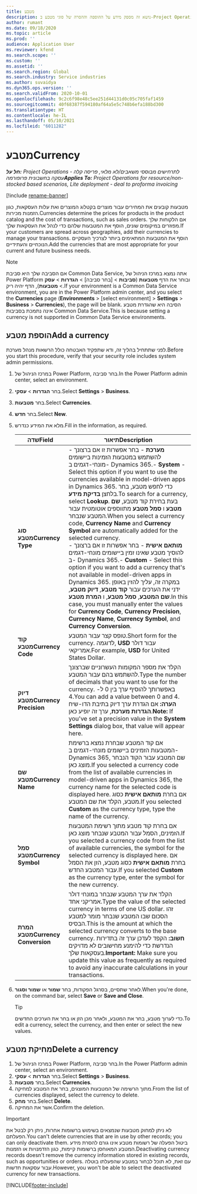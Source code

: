 ```yaml
---
title: מטבע
description: נושא זה מספק מידע על ההוספה וההסרה של סוגי מטבע ב-Project Operations.
author: rumant
ms.date: 09/18/2020
ms.topic: article
ms.prod: ''
audience: Application User
ms.reviewer: kfend
ms.search.scope: ''
ms.custom: ''
ms.assetid: ''
ms.search.region: Global
ms.search.industry: Service industries
ms.author: suvaidya
ms.dyn365.ops.version: ''
ms.search.validFrom: 2020-10-01
ms.openlocfilehash: 9c2c6f98e48c5ee251d44131d0c05c705faf1459
ms.sourcegitcommit: 40f68387f594180af64a5e5c748b6efa188bd300
ms.translationtype: HT
ms.contentlocale: he-IL
ms.lasthandoff: 05/10/2021
ms.locfileid: "6011282"
---
```

# <a name="currency"></a><span data-ttu-id="65bdc-103">מטבע</span><span class="sxs-lookup"><span data-stu-id="65bdc-103">Currency</span></span>

<span data-ttu-id="65bdc-104">_**חל על:** Project Operations לתרחישים מבוססי משאבים/לא מלאי, פריסה קלה - עסקה בחשבונית פרופורמה_</span><span class="sxs-lookup"><span data-stu-id="65bdc-104">_**Applies To:** Project Operations for resource/non-stocked based scenarios, Lite deployment - deal to proforma invoicing_</span></span>

[!include [rename-banner](~/includes/cc-data-platform-banner.md)]

<span data-ttu-id="65bdc-105">מטבעות קובעים את המחירים עבור מוצרים בקטלוג המוצרים ואת עלות העסקאות, כגון הזמנות מכירות.</span><span class="sxs-lookup"><span data-stu-id="65bdc-105">Currencies determine the prices for products in the product catalog and the cost of transactions, such as sales orders.</span></span> <span data-ttu-id="65bdc-106">אם הלקוחות שלך מפוזרים במיקומים שונים, הוסף את המטבעות שלהם כדי לנהל את העסקאות שלך.</span><span class="sxs-lookup"><span data-stu-id="65bdc-106">If your customers are spread across geographies, add their currencies to manage your transactions.</span></span> <span data-ttu-id="65bdc-107">הוסף את המטבעות המתאימים ביותר לצרכיך העסקיים הנוכחיים והעתידיים.</span><span class="sxs-lookup"><span data-stu-id="65bdc-107">Add the currencies that are most appropriate for your current and future business needs.</span></span>  

> [!NOTE]
> <span data-ttu-id="65bdc-108">אם הסביבה שלך היא סביבת Common Data Service, אתה נמצא במרכז הניהול של Power Platform ובוחר את הדף **מטבעות** (**סביבות** > [בחר סביבה] > **הגדרות** > **עסק** > **מטבעות**), הדף יהיה ריק.</span><span class="sxs-lookup"><span data-stu-id="65bdc-108">If your environment is a Common Data Service environment, you are in the Power Platform admin center, and you select the **Currencies** page (**Environments** > [select environment] > **Settings** > **Business** > **Currencies**), the page will be blank.</span></span> <span data-ttu-id="65bdc-109">הסיבה היא שהגדרת מטבע אינה נתמכת בסביבות Common Data Service.</span><span class="sxs-lookup"><span data-stu-id="65bdc-109">This is because setting a currency is not supported in Common Data Service environments.</span></span>

## <a name="add-a-currency"></a><span data-ttu-id="65bdc-110">הוספת מטבע</span><span class="sxs-lookup"><span data-stu-id="65bdc-110">Add a currency</span></span>  
<span data-ttu-id="65bdc-111">לפני שתתחיל בהליך זה, ודא שתפקיד האבטחה כולל הרשאות מנהל מערכת.</span><span class="sxs-lookup"><span data-stu-id="65bdc-111">Before you start this procedure, verify that your security role includes system admin permissions.</span></span> 

1. <span data-ttu-id="65bdc-112">במרכז הניהול של Power Platform, בחר סביבה.</span><span class="sxs-lookup"><span data-stu-id="65bdc-112">In the Power Platform admin center, select an environment.</span></span> 
2. <span data-ttu-id="65bdc-113">בחר **הגדרות** > **עסקי**.</span><span class="sxs-lookup"><span data-stu-id="65bdc-113">Select **Settings** > **Business**.</span></span>
3. <span data-ttu-id="65bdc-114">בחר **מטבעות**.</span><span class="sxs-lookup"><span data-stu-id="65bdc-114">Select **Currencies**.</span></span>  
4. <span data-ttu-id="65bdc-115">בחר **חדש**.</span><span class="sxs-lookup"><span data-stu-id="65bdc-115">Select **New**.</span></span>  
5. <span data-ttu-id="65bdc-116">מלא את המידע כנדרש.</span><span class="sxs-lookup"><span data-stu-id="65bdc-116">Fill in the information, as required.</span></span>  


   |          <span data-ttu-id="65bdc-117">שדה</span><span class="sxs-lookup"><span data-stu-id="65bdc-117">Field</span></span>          |                                                                                                                                                                                                                                                                                                                                                                            <span data-ttu-id="65bdc-118">תיאור</span><span class="sxs-lookup"><span data-stu-id="65bdc-118">Description</span></span>                                                                                                                                                                                                                                                                                                                                                                            |
   |-------------------------|-------------------------------------------------------------------------------------------------------------------------------------------------------------------------------------------------------------------------------------------------------------------------------------------------------------------------------------------------------------------------------------------------------------------------------------------------------------------------------------------------------------------------------------------------------------------------------------------------------------------------------------------------------------------------------------------------------------------------------------------------------------------|
   |    <span data-ttu-id="65bdc-119">**סוג מטבע**</span><span class="sxs-lookup"><span data-stu-id="65bdc-119">**Currency Type**</span></span>    | <span data-ttu-id="65bdc-120">- **מערכת** - בחר אפשרות זו אם ברצונך להשתמש במטבעות הזמינות ביישומים מונחי-דגמים ב- Dynamics 365.</span><span class="sxs-lookup"><span data-stu-id="65bdc-120">- **System** - Select this option if you want to use the currencies available in model-driven apps in Dynamics 365.</span></span> <span data-ttu-id="65bdc-121">כדי לחפש מטבע, בחר בלחצן **בדיקת מידע**.</span><span class="sxs-lookup"><span data-stu-id="65bdc-121">To search for a currency,  select **Lookup**.</span></span> <span data-ttu-id="65bdc-122">בעת בחירת קוד מטבע, **שם מטבע** ו **סמל מטבע** מתווספים אוטומטית עבור המטבע שנבחר.</span><span class="sxs-lookup"><span data-stu-id="65bdc-122">When you select a currency code, **Currency Name** and **Currency Symbol** are automatically added for the selected currency.</span></span><br /><span data-ttu-id="65bdc-123">- **מותאם אישית** - בחר אפשרות זו אם ברצונך להוסיך מטבע שאינו זמין ביישומים מונחי-דגמים ב- Dynamics 365.</span><span class="sxs-lookup"><span data-stu-id="65bdc-123">- **Custom** - Select this option if you want to add a currency that's not available in model-driven apps in Dynamics 365.</span></span> <span data-ttu-id="65bdc-124">במקרה זה, עליך להזין באופן ידני את הערכים עבור **קוד מטבע**, **דיוק מטבע**, **שם המטבע**, **סמל מטבע**, ו **המרת מטבע**.</span><span class="sxs-lookup"><span data-stu-id="65bdc-124">In this case, you must manually enter the values for **Currency Code**, **Currency Precision**, **Currency Name**, **Currency Symbol**, and **Currency Conversion**.</span></span> |
   |    <span data-ttu-id="65bdc-125">**קוד מטבע**</span><span class="sxs-lookup"><span data-stu-id="65bdc-125">**Currency Code**</span></span>    |                                                                                                                                                                                                                                                                                                                                            <span data-ttu-id="65bdc-126">טופס קצר עבור המטבע.</span><span class="sxs-lookup"><span data-stu-id="65bdc-126">Short form for the currency.</span></span> <span data-ttu-id="65bdc-127">לדוגמה, **USD** עבור דולר אמריקאי.</span><span class="sxs-lookup"><span data-stu-id="65bdc-127">For example, **USD** for United States Dollar.</span></span>                                                                                                                                                                                                                                                                                                                                            |
   | <span data-ttu-id="65bdc-128">**דיוק מטבע**</span><span class="sxs-lookup"><span data-stu-id="65bdc-128">**Currency Precision**</span></span>  |                                                                                                                                                                                  <span data-ttu-id="65bdc-129">הקלד את מספר המקומות העשרוניים שברצונך להשתמש בהם עבור המטבע.</span><span class="sxs-lookup"><span data-stu-id="65bdc-129">Type the number of decimals that you want to use for the currency.</span></span>  <span data-ttu-id="65bdc-130">באפשרותך להוסיף ערך בין 0 ל- 4.</span><span class="sxs-lookup"><span data-stu-id="65bdc-130">You can add a value between 0 and 4.</span></span> <span data-ttu-id="65bdc-131">**הערה:** אם הגדרת ערך דיוק בתיבת הדו-שיח **הגדרות מערכת**, ערך זה יופיע כאן.</span><span class="sxs-lookup"><span data-stu-id="65bdc-131">**Note:**  If you've set a precision value in the **System Settings** dialog box, that value will appear here.</span></span>                                                                                                                                                                                  |
   |    <span data-ttu-id="65bdc-132">**שם מטבע**</span><span class="sxs-lookup"><span data-stu-id="65bdc-132">**Currency Name**</span></span>    |                                                                                                                                                                                                                                         <span data-ttu-id="65bdc-133">אם קוד המטבע שבחרת נמצא ברשימת המטבעות הזמינים ביישומים מונחי-דגמים ב- Dynamics 365, שם המטבע עבור הקוד הנבחר מוצג כאן.</span><span class="sxs-lookup"><span data-stu-id="65bdc-133">If you selected a currency code from the list of available currencies in model-driven apps in Dynamics 365, the currency name for the selected code is displayed here.</span></span> <span data-ttu-id="65bdc-134">אם בחרת **מותאם אישית** כסוג מטבע, הקלד את שם המטבע.</span><span class="sxs-lookup"><span data-stu-id="65bdc-134">If you selected **Custom** as the currency type, type the name of the currency.</span></span>                                                                                                                                                                                                                                          |
   |   <span data-ttu-id="65bdc-135">**סמל מטבע**</span><span class="sxs-lookup"><span data-stu-id="65bdc-135">**Currency Symbol**</span></span>   |                                                                                                                                                                                                                                                                      <span data-ttu-id="65bdc-136">אם בחרת קוד מטבע מתוך רשימת המטבעות הזמינים, הסמל עבור המטבע שנבחר מוצג כאן.</span><span class="sxs-lookup"><span data-stu-id="65bdc-136">If you selected a currency code from the list of available currencies, the symbol for the selected currency is displayed here.</span></span> <span data-ttu-id="65bdc-137">אם בחרת **מותאם אישית** כסוג מטבע, הזן את הסמל עבור המטבע החדש.</span><span class="sxs-lookup"><span data-stu-id="65bdc-137">If you selected **Custom** as the currency type, enter the symbol for the new currency.</span></span>                                                                                                                                                                                                                                                                       |
   | <span data-ttu-id="65bdc-138">**המרת מטבע**</span><span class="sxs-lookup"><span data-stu-id="65bdc-138">**Currency Conversion**</span></span> |                                                                                                                                                                                                                                     <span data-ttu-id="65bdc-139">הקלד את ערך המטבע שנבחר במונחי דולר אמריקני אחד.</span><span class="sxs-lookup"><span data-stu-id="65bdc-139">Type the value of the selected currency in terms of one US dollar.</span></span> <span data-ttu-id="65bdc-140">זהו הסכום שבו המטבע שנבחר מומר למטבע הבסיס.</span><span class="sxs-lookup"><span data-stu-id="65bdc-140">This is the amount at which the selected currency converts to the base currency.</span></span> <span data-ttu-id="65bdc-141">**חשוב:** הקפד לעדכן ערך זה בתדירות הנדרשת כדי להימנע מחישובים לא מדויקים בעסקאות שלך.</span><span class="sxs-lookup"><span data-stu-id="65bdc-141">**Important:**  Make sure you update this value as frequently as required to avoid any inaccurate calculations in your transactions.</span></span>                                                                                                                                                                                                                                      |


6. <span data-ttu-id="65bdc-142">לאחר שתסיים, בסרגל הפקודות, בחר **שמור** או **שמור וסגור**.</span><span class="sxs-lookup"><span data-stu-id="65bdc-142">When you're done, on the command bar, select **Save** or **Save and Close**.</span></span>  

   > [!TIP]
   >  <span data-ttu-id="65bdc-143">כדי לערוך מטבע, בחר את המטבע, ולאחר מכן הזן או בחר את הערכים החדשים.</span><span class="sxs-lookup"><span data-stu-id="65bdc-143">To edit a currency, select the currency, and then enter or select the new values.</span></span>  

## <a name="delete-a-currency"></a><span data-ttu-id="65bdc-144">מחיקת מטבע</span><span class="sxs-lookup"><span data-stu-id="65bdc-144">Delete a currency</span></span>  

1. <span data-ttu-id="65bdc-145">במרכז הניהול של Power Platform, בחר סביבה.</span><span class="sxs-lookup"><span data-stu-id="65bdc-145">In the Power Platform admin center, select an environment.</span></span> 
2. <span data-ttu-id="65bdc-146">בחר **הגדרות** > **עסקי**.</span><span class="sxs-lookup"><span data-stu-id="65bdc-146">Select **Settings** > **Business**.</span></span>
3. <span data-ttu-id="65bdc-147">בחר **מטבעות**.</span><span class="sxs-lookup"><span data-stu-id="65bdc-147">Select **Currencies**.</span></span>  
4. <span data-ttu-id="65bdc-148">מתוך הרשימה של המטבעות המוצגים, בחר את המטבע למחיקה.</span><span class="sxs-lookup"><span data-stu-id="65bdc-148">From the list of currencies displayed, select the currency to delete.</span></span>  
5. <span data-ttu-id="65bdc-149">בחר **מחק**.</span><span class="sxs-lookup"><span data-stu-id="65bdc-149">Select **Delete**.</span></span>  
6. <span data-ttu-id="65bdc-150">אשר את המחיקה.</span><span class="sxs-lookup"><span data-stu-id="65bdc-150">Confirm the deletion.</span></span>  

> [!IMPORTANT]
>  <span data-ttu-id="65bdc-151">לא ניתן למחוק מטבעות שנמצאים בשימוש ברשומות אחרות, ניתן רק לבטל את הפעלתם.</span><span class="sxs-lookup"><span data-stu-id="65bdc-151">You can't delete currencies that are in use by other records; you can only deactivate them.</span></span> <span data-ttu-id="65bdc-152">ביטול הפעלה של רשומות מטבע אינו גורם להסרת מידע המטבע המאוחסן ברשומות קיימות, כגון הזדמנויות או הזמנות.</span><span class="sxs-lookup"><span data-stu-id="65bdc-152">Deactivating currency records doesn't remove the currency information stored in existing records, such as opportunities or orders.</span></span> <span data-ttu-id="65bdc-153">עם זאת, לא תוכל לבחור במטבע שהפעלתו בוטלה עבור עסקאות חדשות.</span><span class="sxs-lookup"><span data-stu-id="65bdc-153">However, you won't be able to select the deactivated currency for new transactions.</span></span>  


[!INCLUDE[footer-include](../includes/footer-banner.md)]